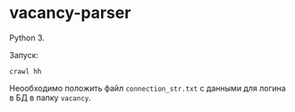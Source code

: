 # vacancy-parser

Python 3.

Запуск:
```
crawl hh
```

Неообходимо положить файл `connection_str.txt` с данными для логина в БД в папку `vacancy`.
